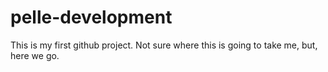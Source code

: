 # pelle-development
This is my first github project.
Not sure where this is going to take me,
but, here we go.
